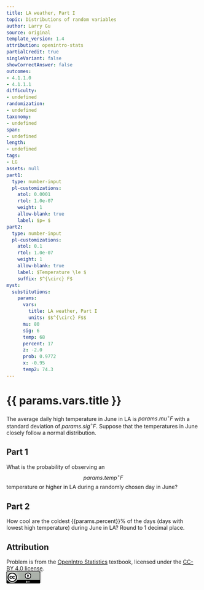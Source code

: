 ```yaml
---
title: LA weather, Part I
topic: Distributions of random variables
author: Larry Gu
source: original
template_version: 1.4
attribution: openintro-stats
partialCredit: true
singleVariant: false
showCorrectAnswer: false
outcomes:
- 4.1.1.0
- 4.1.1.1
difficulty:
- undefined
randomization:
- undefined
taxonomy:
- undefined
span:
- undefined
length:
- undefined
tags:
- LG
assets: null
part1:
  type: number-input
  pl-customizations:
    atol: 0.0001
    rtol: 1.0e-07
    weight: 1
    allow-blank: true
    label: $p= $
part2:
  type: number-input
  pl-customizations:
    atol: 0.1
    rtol: 1.0e-07
    weight: 1
    allow-blank: true
    label: $Temperature \le $
    suffix: $^{\circ} F$
myst:
  substitutions:
    params:
      vars:
        title: LA weather, Part I
        units: $$^{\circ} F$$
      mu: 80
      sig: 6
      temp: 68
      percent: 17
      z: -2.0
      prob: 0.9772
      x: -0.95
      temp2: 74.3
---
```

# {{ params.vars.title }}
The average daily high temperature in June in LA is  ${{ params.mu }} ^{\circ} F$ with a standard deviation of ${{params.sig}} ^{\circ} F$. Suppose that the temperatures in June closely follow a normal distribution.

## Part 1

What is the probability of observing an $${{params.temp}} ^{\circ} F$$ temperature or higher in LA during a randomly chosen day in June?

## Part 2

How cool are the coldest {{params.percent}}%  of the days (days with lowest high temperature) during June in LA? Round to 1 decimal place.

## Attribution

Problem is from the [OpenIntro Statistics](https://openintro.org/book/os/) textbook, licensed under the [CC-BY 4.0 license](https://creativecommons.org/licenses/by/4.0/).<br>![Image representing the Creative Commons 4.0 BY license.](https://raw.githubusercontent.com/firasm/bits/master/by.png)